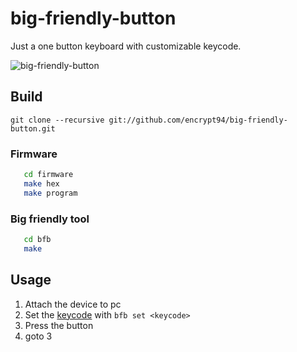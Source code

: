 big-friendly-button
===================

Just a one button keyboard with customizable keycode.

![big-friendly-button](https://i.imgur.com/LjoTHO0.png)

Build
-----

`git clone --recursive git://github.com/encrypt94/big-friendly-button.git`

### Firmware

```sh
   cd firmware
   make hex
   make program
```

### Big friendly tool

```sh
   cd bfb
   make
```

Usage
-----

   1. Attach the device to pc
   2. Set the [keycode][0] with `bfb set <keycode>`
   3. Press the button
   4. goto 3

[0]: http://www.usb.org/developers/hidpage/Hut1_12v2.pdf#53 "Complete list of keycodes - page 53"